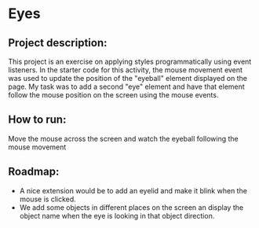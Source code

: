 # Eyes
## Project description:
This project is an exercise on applying styles programmatically using event listeners. In the starter code for this activity, the mouse movement event was used to update the position of the "eyeball" element displayed on the page. My task was to add a second "eye" element and have that element follow the mouse position on the screen using the mouse events.

## How to run:
Move the mouse across the screen and watch the eyeball following the mouse movement

## Roadmap:
- A nice extension would be to add an eyelid and make it blink when the mouse is clicked.
- We add some objects in different places on the screen an display the object name when the eye is looking in that object direction.
